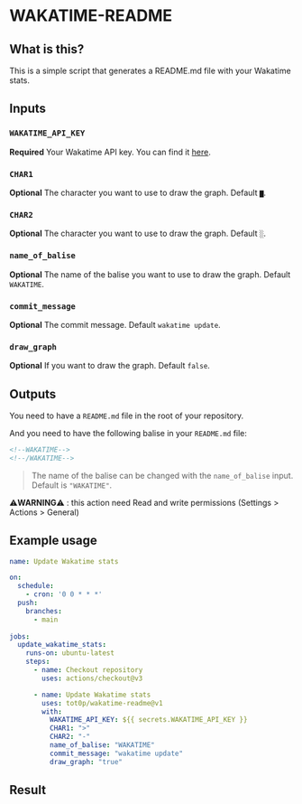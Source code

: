 # WAKATIME-README

## What is this?

This is a simple script that generates a README.md file with your Wakatime stats.

## Inputs

### `WAKATIME_API_KEY`

**Required** Your Wakatime API key. You can find it [here](https://wakatime.com/settings/account).

### `CHAR1`

**Optional** The character you want to use to draw the graph. Default `▇`.

### `CHAR2`

**Optional** The character you want to use to draw the graph. Default `░`.

### `name_of_balise`

**Optional** The name of the balise you want to use to draw the graph. Default `WAKATIME`.

### `commit_message`

**Optional** The commit message. Default `wakatime update`.

### `draw_graph`

**Optional** If you want to draw the graph. Default `false`.


## Outputs

You need to have a `README.md` file in the root of your repository.

And you need to have the following balise in your `README.md` file:

```md
<!--WAKATIME-->
<!--/WAKATIME-->
```

> The name of the balise can be changed with the `name_of_balise` input. Default is `"WAKATIME"`.

⚠️**WARNING**⚠️ : this action need Read and write permissions (Settings > Actions > General)


## Example usage

```yaml
name: Update Wakatime stats

on:
  schedule:
    - cron: '0 0 * * *'
  push:
    branches:
      - main
  
jobs:
  update_wakatime_stats:
    runs-on: ubuntu-latest
    steps:
      - name: Checkout repository
        uses: actions/checkout@v3

      - name: Update Wakatime stats
        uses: tot0p/wakatime-readme@v1
        with:
          WAKATIME_API_KEY: ${{ secrets.WAKATIME_API_KEY }}
          CHAR1: ">"
          CHAR2: "-"
          name_of_balise: "WAKATIME"
          commit_message: "wakatime update"
          draw_graph: "true"
```

## Result

<!--WAKATIME-->
<!--/WAKATIME-->
